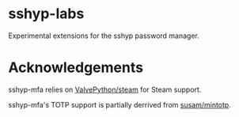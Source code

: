 # sshyp-labs
Experimental extensions for the sshyp password manager.

# Acknowledgements
sshyp-mfa relies on [ValvePython/steam](https://github.com/ValvePython/steam) for Steam support.

sshyp-mfa's TOTP support is partially derrived from [susam/mintotp](https://github.com/susam/mintotp).

